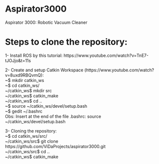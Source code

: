 # Aspirator3000
Aspirator 3000: Robotic Vacuum Cleaner

# Steps to clone the repository:
  <p> 1- Install ROS by this tutorial: https://www.youtube.com/watch?v=TnE7-tJOJjo&t=11s </p>
  
  <p> 2- Create and setup Catkin Workspace (https://www.youtube.com/watch?v=8uxd9RBQvmQ): </br>
      ~$ mkdir catkin_ws </br>
      ~$ cd catkin_ws/ </br>
      ~/catkin_ws$ mkdir src </br>
      ~/catkin_ws$ catkin_make </br>
      ~/catkin_ws$ cd .. </br>
      ~$ source ~/catkin_ws/devel/setup.bash </br>
      ~$ gedit ~/.bashrc  </br>
       Obs: Insert at the end of the file .bashrc: source ~/catkin_ws/devel/setup.bash </p>
  
  <p> 3- Cloning the repository: </br>
      ~$ cd catkin_ws/src/ </br>
      ~/catkin_ws/src$ git clone https://github.com/ViDaProjects/aspirator3000.git </br>
      ~/catkin_ws/src$ cd .. </br>
      ~/catkin_ws$ catkin_make </p>
      
      
      
